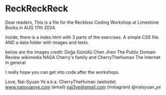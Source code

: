 # ReckReckReck
Dear readers, 
This is a file for the Reckless Coding Workshop at Limestone Books in AUG 17th 2024.

Inside, there is a index.html with 3 parts of the exercises. A simple CSS file. AND a data folder with images and texts. 

below are the images credit:
Doğa Gönüllü
Chen Jhen
The Public Domain Review
wikimedia
NASA
Cherry's family and CherryTheHuman
The Internet in general

I really hope you can get into code after the workshops. 

Love, 
 Nai-Syuan Ye a.k.a. CherryTheHuman
(website) www.naisyuanye.com
(email) nai3ye@gmail.com
(instagram) @naisyuan_ye
